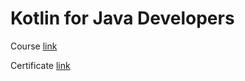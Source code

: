 # Kotlin for Java Developers
Course [link](https://www.coursera.org/learn/nlp-sequence-models)

Certificate [link](./Sequence%20Models.pdf)